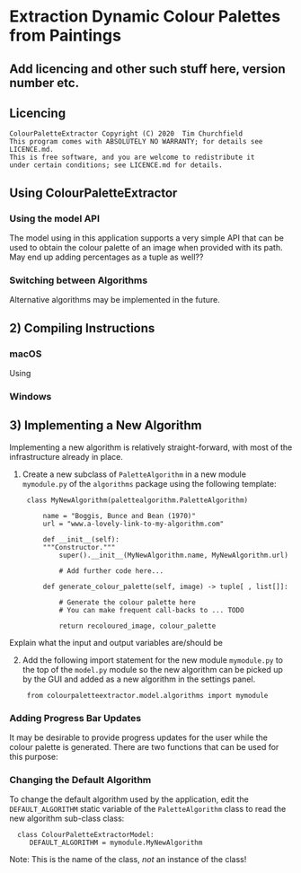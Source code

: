 # Extraction Dynamic Colour Palettes from Paintings

## Add licencing and other such stuff here, version number etc.


## Licencing
    ColourPaletteExtractor Copyright (C) 2020  Tim Churchfield
    This program comes with ABSOLUTELY NO WARRANTY; for details see LICENCE.md.
    This is free software, and you are welcome to redistribute it
    under certain conditions; see LICENCE.md for details.


## Using ColourPaletteExtractor

### Using the model API
The model using in this application supports a very simple API that can be used to obtain the
colour palette of an image when provided with its path. May end up adding percentages as a tuple
as well??



### Switching between Algorithms
Alternative algorithms may be implemented in the future.

## 2) Compiling Instructions

### macOS

Using

### Windows


## 3) Implementing a New Algorithm

Implementing a new algorithm is relatively straight-forward, with most of the infrastructure already in place.

1) Create a new subclass of ```PaletteAlgorithm``` in a new module ```mymodule.py``` of the ```algorithms``` package 
   using the following template:
   
        class MyNewAlgorithm(palettealgorithm.PaletteAlgorithm)
   
            name = "Boggis, Bunce and Bean (1970)"
            url = "www.a-lovely-link-to-my-algorithm.com"
   
            def __init__(self):
            """Constructor."""
                super().__init__(MyNewAlgorithm.name, MyNewAlgorithm.url)

                # Add further code here...

            def generate_colour_palette(self, image) -> tuple[ , list[]]:
                
                # Generate the colour palette here
                # You can make frequent call-backs to ... TODO
                
                return recoloured_image, colour_palette


Explain what the input and output variables are/should be

2) Add the following import statement for the new module ```mymodule.py``` to the top of the ```model.py``` module so
   the new algorithm can be picked up by the GUI and added as a new algorithm in the settings panel.
   
        from colourpaletteextractor.model.algorithms import mymodule


### Adding Progress Bar Updates

It may be desirable to provide progress updates for the user while the colour palette is generated. There are two
   functions that can be used for this purpose:


### Changing the Default Algorithm
To change the default algorithm used by the application, edit the ```DEFAULT_ALGORITHM``` static variable of the
   ```PaletteAlgorithm``` class to read the new algorithm sub-class class:
   
      class ColourPaletteExtractorModel:
         DEFAULT_ALGORITHM = mymodule.MyNewAlgorithm


Note: This is the name of the class, *not* an instance of the class! 

